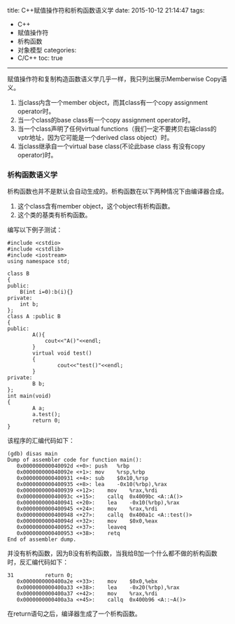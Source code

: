 title: C++赋值操作符和析构函数语义学
date: 2015-10-12 21:14:47
tags:
- C++
- 赋值操作符
- 析构函数
- 对象模型
categories:
- C/C++
toc: true

---

赋值操作符和复制构造函数语义学几乎一样，我只列出展示Memberwise Copy语义。
1. 当class内含一个member object，而其class有一个copy assignment operator时。
2. 当一个class的base class有一个copy assignment operator时。
3. 当一个class声明了任何virtual functions（我们一定不要拷贝右端class的vptr地址，因为它可能是一个derived class object）时。
4. 当class继承自一个virtual base class(不论此base class 有没有copy operator)时。

### 析构函数语义学
析构函数也并不是默认会自动生成的。析构函数在以下两种情况下由编译器合成。
1. 这个class含有member object，这个object有析构函数。
2. 这个类的基类有析构函数。

编写以下例子测试：
```
#include <cstdio>
#include <cstdlib>
#include <iostream>
using namespace std;

class B
{
public:
	B(int i=0):b(i){}
private:
	int b;
};
class A :public B
{
public:
        A(){
        	cout<<"A()"<<endl;
        }
        virtual void test()
        {
                cout<<"test()"<<endl;
        }
private:
        B b;
};
int main(void)
{
        A a;
        a.test();
        return 0;
}
```
该程序的汇编代码如下：
```
(gdb) disas main
Dump of assembler code for function main():
   0x000000000040092d <+0>:	push   %rbp
   0x000000000040092e <+1>:	mov    %rsp,%rbp
   0x0000000000400931 <+4>:	sub    $0x10,%rsp
   0x0000000000400935 <+8>:	lea    -0x10(%rbp),%rax
   0x0000000000400939 <+12>:	mov    %rax,%rdi
   0x000000000040093c <+15>:	callq  0x4009bc <A::A()>
   0x0000000000400941 <+20>:	lea    -0x10(%rbp),%rax
   0x0000000000400945 <+24>:	mov    %rax,%rdi
   0x0000000000400948 <+27>:	callq  0x400a1c <A::test()>
   0x000000000040094d <+32>:	mov    $0x0,%eax
   0x0000000000400952 <+37>:	leaveq 
   0x0000000000400953 <+38>:	retq   
End of assembler dump.
```
并没有析构函数，因为B没有析构函数，当我给B加一个什么都不做的析构函数时，反汇编代码如下：
```
31	        return 0;
   0x0000000000400a2e <+33>:	mov    $0x0,%ebx
   0x0000000000400a33 <+38>:	lea    -0x20(%rbp),%rax
   0x0000000000400a37 <+42>:	mov    %rax,%rdi
   0x0000000000400a3a <+45>:	callq  0x400b96 <A::~A()>
```
在return语句之后，编译器生成了一个析构函数。




